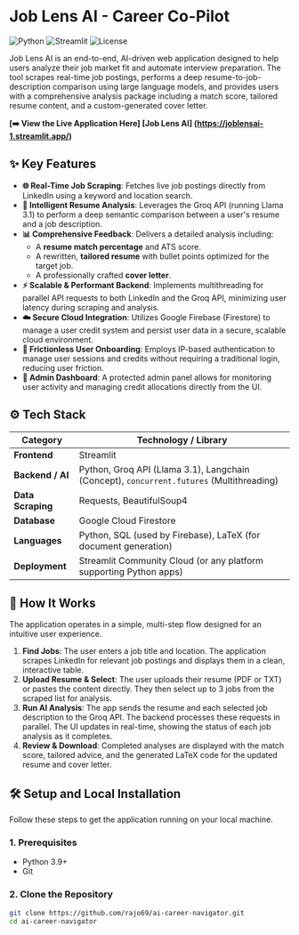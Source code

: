 # Job Lens AI - Career Co-Pilot

![Python](https://img.shields.io/badge/Python-3.9%2B-blue.svg) ![Streamlit](https://img.shields.io/badge/Streamlit-1.30%2B-red.svg) ![License](https://img.shields.io/badge/License-MIT-green.svg)

Job Lens AI is an end-to-end, AI-driven web application designed to help users analyze their job market fit and automate interview preparation. The tool scrapes real-time job postings, performs a deep resume-to-job-description comparison using large language models, and provides users with a comprehensive analysis package including a match score, tailored resume content, and a custom-generated cover letter.

**[➡️ View the Live Application Here] [Job Lens AI] (https://joblensai-1.streamlit.app/)**

## ✨ Key Features

*   **🌐 Real-Time Job Scraping**: Fetches live job postings directly from LinkedIn using a keyword and location search.
*   **🧠 Intelligent Resume Analysis**: Leverages the Groq API (running Llama 3.1) to perform a deep semantic comparison between a user's resume and a job description.
*   **📊 Comprehensive Feedback**: Delivers a detailed analysis including:
    *   A **resume match percentage** and ATS score.
    *   A rewritten, **tailored resume** with bullet points optimized for the target job.
    *   A professionally crafted **cover letter**.
*   **⚡ Scalable & Performant Backend**: Implements multithreading for parallel API requests to both LinkedIn and the Groq API, minimizing user latency during scraping and analysis.
*   **☁️ Secure Cloud Integration**: Utilizes Google Firebase (Firestore) to manage a user credit system and persist user data in a secure, scalable cloud environment.
*   **👤 Frictionless User Onboarding**: Employs IP-based authentication to manage user sessions and credits without requiring a traditional login, reducing user friction.
*   **👑 Admin Dashboard**: A protected admin panel allows for monitoring user activity and managing credit allocations directly from the UI.

## ⚙️ Tech Stack

| Category         | Technology / Library                                                              |
| ---------------- | --------------------------------------------------------------------------------- |
| **Frontend**     | Streamlit                                                                         |
| **Backend / AI** | Python, Groq API (Llama 3.1), Langchain (Concept), `concurrent.futures` (Multithreading) |
| **Data Scraping**| Requests, BeautifulSoup4                                                          |
| **Database**     | Google Cloud Firestore                                                            |
| **Languages**    | Python, SQL (used by Firebase), LaTeX (for document generation)                   |
| **Deployment**   | Streamlit Community Cloud (or any platform supporting Python apps)                |

## 🚀 How It Works

The application operates in a simple, multi-step flow designed for an intuitive user experience.

1.  **Find Jobs**: The user enters a job title and location. The application scrapes LinkedIn for relevant job postings and displays them in a clean, interactive table.
2.  **Upload Resume & Select**: The user uploads their resume (PDF or TXT) or pastes the content directly. They then select up to 3 jobs from the scraped list for analysis.
3.  **Run AI Analysis**: The app sends the resume and each selected job description to the Groq API. The backend processes these requests in parallel. The UI updates in real-time, showing the status of each job analysis as it completes.
4.  **Review & Download**: Completed analyses are displayed with the match score, tailored advice, and the generated LaTeX code for the updated resume and cover letter.

## 🛠️ Setup and Local Installation

Follow these steps to get the application running on your local machine.

### 1. Prerequisites

*   Python 3.9+
*   Git

### 2. Clone the Repository

```bash
git clone https://github.com/rajo69/ai-career-navigator.git
cd ai-career-navigator
